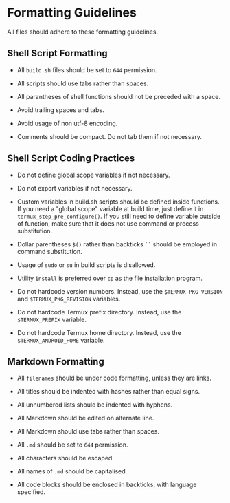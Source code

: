 # Formatting Guidelines

All files should adhere to these formatting guidelines.

## Shell Script Formatting

- All `build.sh` files should be set to `644` permission.

- All scripts should use tabs rather than spaces.

- All parantheses of shell functions should not be preceded with a space.

- Avoid trailing spaces and tabs.

- Avoid usage of non utf-8 encoding.

- Comments should be compact. Do not tab them if not necessary.

## Shell Script Coding Practices

- Do not define global scope variables if not necessary.

- Do not export variables if not necessary.

- Custom variables in build.sh scripts should be defined inside functions. If you need a "global scope" variable at build time, just define it in `termux_step_pre_configure()`. If you still need to define variable outside of function, make sure that it does not use command or process substitution.

- Dollar parentheses `$()` rather than backticks ``` `` ``` should be employed in command substitution.

- Usage of `sudo` or `su` in build scripts is disallowed.

- Utility `install` is preferred over `cp` as the file installation program.

- Do not hardcode version numbers. Instead, use the `$TERMUX_PKG_VERSION` and `$TERMUX_PKG_REVISION` variables.

- Do not hardcode Termux prefix directory. Instead, use the `$TERMUX_PREFIX` variable.

- Do not hardcode Termux home directory. Instead, use the `$TERMUX_ANDROID_HOME` variable.

## Markdown Formatting

- All `filenames` should be under code formatting, unless they are links.

- All titles should be indented with hashes rather than equal signs.

- All unnumbered lists should be indented with hyphens. 

- All Markdown should be edited on alternate line.

- All Markdown should use tabs rather than spaces.

- All `.md` should be set to `644` permission.

- All characters should be escaped.

- All names of `.md` should be capitalised.

- All code blocks should be enclosed in backticks, with language specified.
